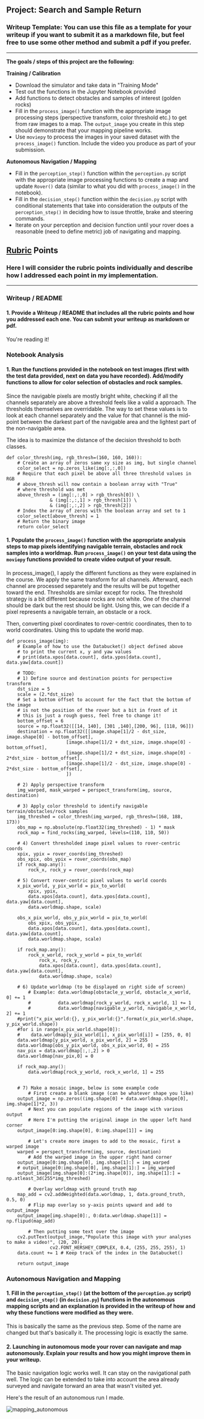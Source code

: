 ## Project: Search and Sample Return
### Writeup Template: You can use this file as a template for your writeup if you want to submit it as a markdown file, but feel free to use some other method and submit a pdf if you prefer.

---


**The goals / steps of this project are the following:**  

**Training / Calibration**  

* Download the simulator and take data in "Training Mode"
* Test out the functions in the Jupyter Notebook provided
* Add functions to detect obstacles and samples of interest (golden rocks)
* Fill in the `process_image()` function with the appropriate image processing steps (perspective transform, color threshold etc.) to get from raw images to a map.  The `output_image` you create in this step should demonstrate that your mapping pipeline works.
* Use `moviepy` to process the images in your saved dataset with the `process_image()` function.  Include the video you produce as part of your submission.

**Autonomous Navigation / Mapping**

* Fill in the `perception_step()` function within the `perception.py` script with the appropriate image processing functions to create a map and update `Rover()` data (similar to what you did with `process_image()` in the notebook). 
* Fill in the `decision_step()` function within the `decision.py` script with conditional statements that take into consideration the outputs of the `perception_step()` in deciding how to issue throttle, brake and steering commands. 
* Iterate on your perception and decision function until your rover does a reasonable (need to define metric) job of navigating and mapping.  

[//]: # (Image References)

[image1]: ./misc/rover_image.jpg
[image2]: ./calibration_images/example_grid1.jpg
[image3]: ./calibration_images/example_rock1.jpg 

## [Rubric](https://review.udacity.com/#!/rubrics/916/view) Points
### Here I will consider the rubric points individually and describe how I addressed each point in my implementation.  

---
### Writeup / README

#### 1. Provide a Writeup / README that includes all the rubric points and how you addressed each one.  You can submit your writeup as markdown or pdf.  

You're reading it!

### Notebook Analysis
#### 1. Run the functions provided in the notebook on test images (first with the test data provided, next on data you have recorded). Add/modify functions to allow for color selection of obstacles and rock samples.
Since the navigable pixels are mostly bright white, checking if all the channels separately are above a threshold feels like a valid a approach. The thresholds themselves are overridable. The way to set these values is to look at each channel separately and the value for that channel is the mid-point between the darkest part of the navigable area and the lightest part of the non-navigable area. 

The idea is to maximize the distance of the decision threshold to both classes.

```
def color_thresh(img, rgb_thresh=(160, 160, 160)):
    # Create an array of zeros same xy size as img, but single channel
    color_select = np.zeros_like(img[:,:,0])
    # Require that each pixel be above all three threshold values in RGB
    # above_thresh will now contain a boolean array with "True"
    # where threshold was met
    above_thresh = (img[:,:,0] > rgb_thresh[0]) \
                & (img[:,:,1] > rgb_thresh[1]) \
                & (img[:,:,2] > rgb_thresh[2])
    # Index the array of zeros with the boolean array and set to 1
    color_select[above_thresh] = 1
    # Return the binary image
    return color_select
```

#### 1. Populate the `process_image()` function with the appropriate analysis steps to map pixels identifying navigable terrain, obstacles and rock samples into a worldmap.  Run `process_image()` on your test data using the `moviepy` functions provided to create video output of your result. 
In process_image(), I apply the different functions as they were explained in the course. We apply the same transform for all channels. Afterward, each channel are processed separetely and the results will be put together toward the end. Thresholds are similar except for rocks. The threshold strategy is a bit different because rocks are not white. One of the channel should be dark but the rest should be light. Using this, we can decide if a pixel represents a navigable terrain, an obstacle or a rock.

Then, converting pixel coordinates to rover-centric coordinates, then to to world coordinates. Using this to update the world map.

```
def process_image(img):
    # Example of how to use the Databucket() object defined above
    # to print the current x, y and yaw values 
    # print(data.xpos[data.count], data.ypos[data.count], data.yaw[data.count])

    # TODO: 
    # 1) Define source and destination points for perspective transform
    dst_size = 5 
    scale = (2.*dst_size)
    # Set a bottom offset to account for the fact that the bottom of the image 
    # is not the position of the rover but a bit in front of it
    # this is just a rough guess, feel free to change it!
    bottom_offset = 6
    source = np.float32([[14, 140], [301 ,140],[200, 96], [118, 96]])
    destination = np.float32([[image.shape[1]/2 - dst_size, image.shape[0] - bottom_offset],
                      [image.shape[1]/2 + dst_size, image.shape[0] - bottom_offset],
                      [image.shape[1]/2 + dst_size, image.shape[0] - 2*dst_size - bottom_offset], 
                      [image.shape[1]/2 - dst_size, image.shape[0] - 2*dst_size - bottom_offset],
                      ])
    
    # 2) Apply perspective transform
    img_warped, mask_warped = perspect_transform(img, source, destination)
    
    # 3) Apply color threshold to identify navigable terrain/obstacles/rock samples
    img_threshed = color_thresh(img_warped, rgb_thresh=(168, 188, 173))
    obs_map = np.absolute(np.float32(img_threshed) - 1) * mask
    rock_map = find_rocks(img_warped, levels=(110, 110, 50))
    
    # 4) Convert thresholded image pixel values to rover-centric coords
    xpix, ypix = rover_coords(img_threshed)
    obs_xpix, obs_ypix = rover_coords(obs_map)
    if rock_map.any():
        rock_x, rock_y = rover_coords(rock_map)

    # 5) Convert rover-centric pixel values to world coords
    x_pix_world, y_pix_world = pix_to_world(
        xpix, ypix, 
        data.xpos[data.count], data.ypos[data.count], data.yaw[data.count], 
        data.worldmap.shape, scale)
    
    obs_x_pix_world, obs_y_pix_world = pix_to_world(
        obs_xpix, obs_ypix, 
        data.xpos[data.count], data.ypos[data.count], data.yaw[data.count], 
        data.worldmap.shape, scale) 
    
    if rock_map.any():
        rock_x_world, rock_y_world = pix_to_world(
            rock_x, rock_y, 
            data.xpos[data.count], data.ypos[data.count], data.yaw[data.count], 
            data.worldmap.shape, scale) 
        
    # 6) Update worldmap (to be displayed on right side of screen)
        # Example: data.worldmap[obstacle_y_world, obstacle_x_world, 0] += 1
        #          data.worldmap[rock_y_world, rock_x_world, 1] += 1
        #          data.worldmap[navigable_y_world, navigable_x_world, 2] += 1
    #print("x_pix_world:{}, y_pix_world:{}".format(x_pix_world.shape, y_pix_world.shape))
    #for i in range(x_pix_world.shape[0]):
    #    data.worldmap[y_pix_world[i], x_pix_world[i]] = [255, 0, 0]
    data.worldmap[y_pix_world, x_pix_world, 2] = 255
    data.worldmap[obs_y_pix_world, obs_x_pix_world, 0] = 255
    nav_pix = data.worldmap[:,:,2] > 0
    data.worldmap[nav_pix,0] = 0
    
    if rock_map.any():
        data.worldmap[rock_y_world, rock_x_world, 1] = 255
    

    # 7) Make a mosaic image, below is some example code
        # First create a blank image (can be whatever shape you like)
    output_image = np.zeros((img.shape[0] + data.worldmap.shape[0], img.shape[1]*2, 3))
        # Next you can populate regions of the image with various output
        # Here I'm putting the original image in the upper left hand corner
    output_image[0:img.shape[0], 0:img.shape[1]] = img

        # Let's create more images to add to the mosaic, first a warped image
    warped = perspect_transform(img, source, destination)
        # Add the warped image in the upper right hand corner
    output_image[0:img.shape[0], img.shape[1]:] = img_warped
    # output_image[0:img.shape[0], img.shape[1]:] = img_warped
    output_image[img.shape[0]:(2*img.shape[0]), img.shape[1]:] = np.atleast_3d(255*img_threshed)

        # Overlay worldmap with ground truth map
    map_add = cv2.addWeighted(data.worldmap, 1, data.ground_truth, 0.5, 0)
        # Flip map overlay so y-axis points upward and add to output_image 
    output_image[img.shape[0]:, 0:data.worldmap.shape[1]] = np.flipud(map_add)

        # Then putting some text over the image
    cv2.putText(output_image,"Populate this image with your analyses to make a video!", (20, 20), 
                cv2.FONT_HERSHEY_COMPLEX, 0.4, (255, 255, 255), 1)
    data.count += 1 # Keep track of the index in the Databucket()
    
    return output_image
```

### Autonomous Navigation and Mapping

#### 1. Fill in the `perception_step()` (at the bottom of the `perception.py` script) and `decision_step()` (in `decision.py`) functions in the autonomous mapping scripts and an explanation is provided in the writeup of how and why these functions were modified as they were.

This is basically the same as the previous step. Some of the name are changed but that's basically it. The processing logic is exactly the same.


#### 2. Launching in autonomous mode your rover can navigate and map autonomously.  Explain your results and how you might improve them in your writeup.  

The basic navigation logic works well. It can stay on the navigational path well. The logic can be extended to take into account the area already surveyed and navigate torward an area that wasn't visited yet.

Here's the result of an autonomous run I made.

![mapping_autonomous](mapping_autonomous.jpg)

